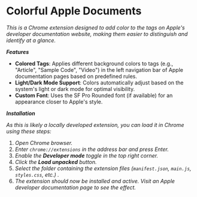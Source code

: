 # Colorful Apple Documents

_This is a Chrome extension designed to add color to the tags on Apple's developer documentation website, making them easier to distinguish and identify at a glance._

**_Features_**

- **Colored Tags**: Applies different background colors to tags (e.g., "Article", "Sample Code", "Video") in the left navigation bar of Apple documentation pages based on predefined rules.
- **Light/Dark Mode Support**: Colors automatically adjust based on the system's light or dark mode for optimal visibility.
- **Custom Font**: Uses the SF Pro Rounded font (if available) for an appearance closer to Apple's style.

**_Installation_**

_As this is likely a locally developed extension, you can load it in Chrome using these steps:_

1.  _Open Chrome browser._
2.  _Enter `chrome://extensions` in the address bar and press Enter._
3.  _Enable the **Developer mode** toggle in the top right corner._
4.  _Click the **Load unpacked** button._
5.  _Select the folder containing the extension files (`manifest.json`, `main.js`, `styles.css`, etc.) ._
6.  _The extension should now be installed and active. Visit an Apple developer documentation page to see the effect._
